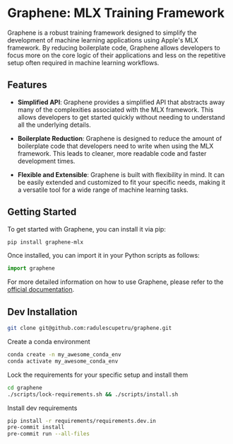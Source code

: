 # Graphene: MLX Training Framework

Graphene is a robust training framework designed to simplify the development of machine learning applications using Apple's MLX framework. By reducing boilerplate code, Graphene allows developers to focus more on the core logic of their applications and less on the repetitive setup often required in machine learning workflows.

## Features

- **Simplified API**: Graphene provides a simplified API that abstracts away many of the complexities associated with the MLX framework. This allows developers to get started quickly without needing to understand all the underlying details.

- **Boilerplate Reduction**: Graphene is designed to reduce the amount of boilerplate code that developers need to write when using the MLX framework. This leads to cleaner, more readable code and faster development times.

- **Flexible and Extensible**: Graphene is built with flexibility in mind. It can be easily extended and customized to fit your specific needs, making it a versatile tool for a wide range of machine learning tasks.

## Getting Started

To get started with Graphene, you can install it via pip:

```bash
pip install graphene-mlx
```

Once installed, you can import it in your Python scripts as follows:

```python
import graphene
```

For more detailed information on how to use Graphene, please refer to the [official documentation](https://graphene-mlx.readthedocs.io).

## Dev Installation

```bash
git clone git@github.com:radulescupetru/graphene.git
```

Create a conda environment

```bash
conda create -n my_awesome_conda_env
conda activate my_awesome_conda_env
```

Lock the requirements for your specific setup and install them

```bash
cd graphene
./scripts/lock-requirements.sh && ./scripts/install.sh
```

Install dev requirements

```bash
pip install -r requirements/requirements.dev.in
pre-commit install
pre-commit run --all-files
```
